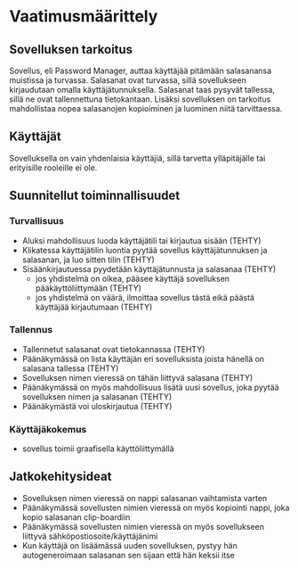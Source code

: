 # Vaatimusmäärittely

## Sovelluksen tarkoitus

Sovellus, eli Password Manager, auttaa käyttäjää pitämään salasanansa muistissa ja turvassa. Salasanat ovat turvassa, sillä sovellukseen kirjaudutaan omalla käyttäjätunnuksella. Salasanat taas pysyvät tallessa, sillä ne ovat tallennettuna tietokantaan. Lisäksi sovelluksen on tarkoitus mahdollistaa nopea salasanojen kopioiminen ja luominen niitä tarvittaessa.

## Käyttäjät

Sovelluksella on vain yhdenlaisia käyttäjiä, sillä tarvetta ylläpitäjälle tai erityisille rooleille ei ole. 

## Suunnitellut toiminnallisuudet

### Turvallisuus

- Aluksi mahdollisuus luoda käyttäjätili tai kirjautua sisään (TEHTY)
- Klikatessa käyttäjätilin luontia pyytää sovellus käyttäjätunnuksen ja salasanan, ja luo sitten tilin (TEHTY)
- Sisäänkirjautuessa pyydetään käyttäjätunnusta ja salasanaa (TEHTY)
  - jos yhdistelmä on oikea, pääsee käyttäjä sovelluksen pääkäyttöliittymään (TEHTY)
  - jos yhdistelmä on väärä, ilmoittaa sovellus tästä eikä päästä käyttäjää kirjautumaan (TEHTY)

### Tallennus

- Tallennetut salasanat ovat tietokannassa (TEHTY)
- Päänäkymässä on lista käyttäjän eri sovelluksista joista hänellä on salasana tallessa (TEHTY)
- Sovelluksen nimen vieressä on tähän liittyvä salasana (TEHTY)
- Päänäkymässä on myös mahdollisuus lisätä uusi sovellus, joka pyytää sovelluksen nimen ja salasanan (TEHTY)
- Päänäkymästä voi uloskirjautua (TEHTY)

### Käyttäjäkokemus

- sovellus toimii graafisella käyttöliittymällä

## Jatkokehitysideat

- Sovelluksen nimen vieressä on nappi salasanan vaihtamista varten
- Päänäkymässä sovellusten nimien vieressä on myös kopiointi nappi, joka kopio salasanan clip-boardiin
- Päänäkymässä sovellusten nimien vieressä on myös sovellukseen liittyvä sähköpostiosoite/käyttäjänimi
- Kun käyttäjä on lisäämässä uuden sovelluksen, pystyy hän autogeneroimaan salasanan sen sijaan että hän keksii itse